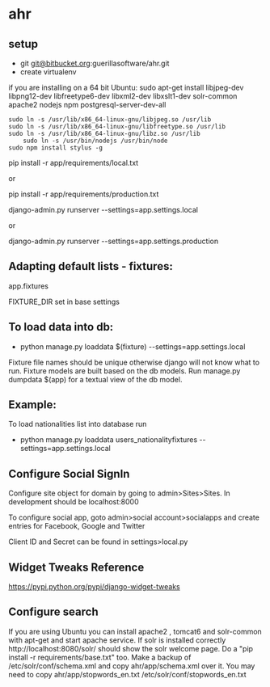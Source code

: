 # ahr
## setup

- git git@bitbucket.org:guerillasoftware/ahr.git
- create virtualenv

if you are installing on a 64 bit Ubuntu: 
	sudo apt-get install libjpeg-dev libpng12-dev libfreetype6-dev libxml2-dev libxslt1-dev solr-common apache2 nodejs npm postgresql-server-dev-all 

	sudo ln -s /usr/lib/x86_64-linux-gnu/libjpeg.so /usr/lib
	sudo ln -s /usr/lib/x86_64-linux-gnu/libfreetype.so /usr/lib
	sudo ln -s /usr/lib/x86_64-linux-gnu/libz.so /usr/lib	
       	sudo ln -s /usr/bin/nodejs /usr/bin/node
	sudo npm install stylus -g


pip install -r app/requirements/local.txt

 or 

pip install -r app/requirements/production.txt

django-admin.py runserver --settings=app.settings.local

 or 

django-admin.py runserver --settings=app.settings.production

## Adapting default lists - fixtures:

app.fixtures

FIXTURE_DIR set in base settings

## To load data into db:

 - python manage.py loaddata $(fixture) --settings=app.settings.local

Fixture file names should be unique otherwise django will not know what to run.
Fixture models are built based on the db models.
Run manage.py dumpdata $(app) for a textual view of the db model.

## Example:

To load nationalities list into database run

 - python manage.py loaddata users_nationalityfixtures --settings=app.settings.local


## Configure Social SignIn
Configure site object for domain by going to admin>Sites>Sites. In development should be localhost:8000

To configure social app, goto admin>social account>socialapps and create entries for Facebook, Google and Twitter

Client ID and Secret can be found in settings>local.py

## Widget Tweaks Reference
https://pypi.python.org/pypi/django-widget-tweaks



## Configure search

If you are using Ubuntu you can install apache2 , tomcat6 and solr-common with apt-get and start apache service.
If solr is installed correctly http://localhost:8080/solr/ should show the solr welcome page.
Do a "pip install -r requirements/base.txt" too.
Make a backup of /etc/solr/conf/schema.xml and copy ahr/app/schema.xml over it.
You may need to copy ahr/app/stopwords_en.txt /etc/solr/conf/stopwords_en.txt 


